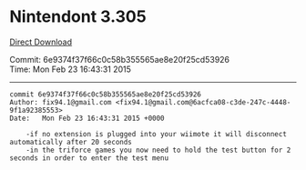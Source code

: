 # Nintendont 3.305
[Direct Download](./Nintendont.zip)

Commit: 6e9374f37f66c0c58b355565ae8e20f25cd53926  
Time: Mon Feb 23 16:43:31 2015   

-----

```
commit 6e9374f37f66c0c58b355565ae8e20f25cd53926
Author: fix94.1@gmail.com <fix94.1@gmail.com@6acfca08-c3de-247c-4448-9f1a92385553>
Date:   Mon Feb 23 16:43:31 2015 +0000

    -if no extension is plugged into your wiimote it will disconnect automatically after 20 seconds
    -in the triforce games you now need to hold the test button for 2 seconds in order to enter the test menu
```
